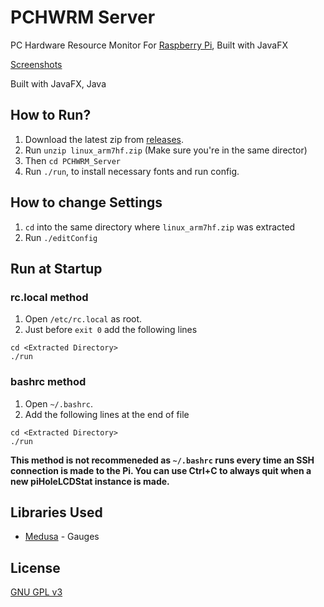 # PCHWRM Server
PC Hardware Resource Monitor For [Raspberry Pi](https://www.raspberrypi.org/), Built with JavaFX

[Screenshots](https://imgur.com/a/4H3YjMH)

Built with JavaFX, Java

## How to Run?

1. Download the latest zip from [releases](https://github.com/dubbadhar/PCHWRM_Server/releases).
2. Run `unzip linux_arm7hf.zip` (Make sure you're in the same director)
3. Then `cd PCHWRM_Server`
4. Run `./run`, to install necessary fonts and run config.

## How to change Settings

1. `cd` into the same directory where `linux_arm7hf.zip` was extracted
2. Run `./editConfig`

## Run at Startup

### rc.local method
1. Open `/etc/rc.local` as root.
2. Just before `exit 0` add the following lines 
```
cd <Extracted Directory>
./run
```

### bashrc method
1. Open `~/.bashrc`.
2. Add the following lines at the end of file
```
cd <Extracted Directory>
./run
```

**This method is not recommeneded as `~/.bashrc` runs every time an SSH connection is made to the Pi. You can use Ctrl+C to always quit when a new piHoleLCDStat instance is made.**

## Libraries Used
* [Medusa](https://github.com/HanSolo/Medusa) - Gauges

## License 

[GNU GPL v3](https://github.com/dubbadhar/PCHWRM_Server/blob/master/LICENSE) 


